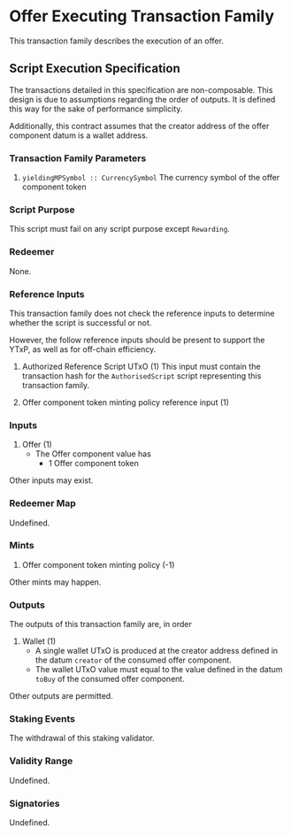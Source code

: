 # Offer Executing Transaction Family

This transaction family describes the execution of an offer.

## Script Execution Specification

The transactions detailed in this specification are non-composable. This design is due to assumptions regarding the order of outputs. It is defined this way for the sake of performance simplicity.

Additionally, this contract assumes that the creator address of the offer component datum is a wallet address.

### Transaction Family Parameters

1. `yieldingMPSymbol :: CurrencySymbol`
  The currency symbol of the offer component token

### Script Purpose

This script must fail on any script purpose except `Rewarding`.

### Redeemer

None.

### Reference Inputs

This transaction family does not check the reference inputs to determine whether the script is successful or not.

However, the follow reference inputs should be present to support the YTxP, as well as for off-chain efficiency.

1. Authorized Reference Script UTxO (1)
This input must contain the transaction hash for the `AuthorisedScript` script representing this transaction family.

2. Offer component token minting policy reference input (1)

### Inputs

1. Offer (1)
    - The Offer component value has
      - 1 Offer component token

Other inputs may exist.

### Redeemer Map

Undefined.

### Mints

1. Offer component token minting policy (-1)

Other mints may happen.

### Outputs

The outputs of this transaction family are, in order

1. Wallet (1)
    - A single wallet UTxO is produced at the creator address defined in the datum `creator` of the consumed offer component.
    - The wallet UTxO value must equal to the value defined in the datum `toBuy` of the consumed offer component.

Other outputs are permitted.

### Staking Events

The withdrawal of this staking validator.

### Validity Range

Undefined.

### Signatories

Undefined.
